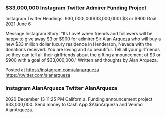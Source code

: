 ### $33,000,000 Instagram Twitter Admirer Funding Project

Instagram Twitter Headings: $930,000,000 ($33,000,000) $3 or $900 Goal 2021 June 6

Message Instagram Story: "Its Love! when friends and followers will be happy to give away $3 or $900 for admirer Sir Alan Arqueza who will buy a new $33 million dollar luxury residence in Henderson, Nevada with the donations received. You are loving and so beautiful. Tell all your girlfriends so they can tell all their girlfriends about the gifting announcement of $3 or $900 with a goal of $33,000,000." Written and thoughts by Alan Arqueza.

Posted at https://instagram.com/alanarqueza https://twitter.com/alanarqueza

### Instagram AlanArqueza Twitter AlanArqueza

2020 December 13 11:25 PM California. Funding announcement project $33,000,000. Send money to Cash App $AlanArqueza and Venmo AlanArqueza.

